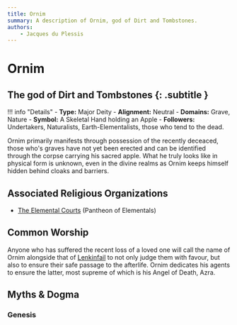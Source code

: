 ```yaml
---
title: Ornim
summary: A description of Ornim, god of Dirt and Tombstones.
authors:
    - Jacques du Plessis
---
```

# Ornim
## The god of Dirt and Tombstones {: .subtitle }

!!! info "Details"
    - **Type:** Major Deity
    - **Alignment:** Neutral
    - **Domains:** Grave, Nature
    - **Symbol:** A Skeletal Hand holding an Apple
    - **Followers:** Undertakers, Naturalists, Earth-Elementalists, those who tend to the dead.

Ornim primarily manifests through possession of the recently deceaced, those who's graves have not yet been erected and can be identified through the corpse carrying his sacred apple. What he truly looks like in physical form is unknown, even in the divine realms as Ornim keeps himself hidden behind cloaks and barriers.

## Associated Religious Organizations
* [The Elemental Courts](../../organizations/elemental_courts) (Pantheon of Elementals)

## Common Worship
Anyone who has suffered the recent loss of a loved one will call the name of Ornim alongside that of [Lenkinfail](../lenkinfail) to not only judge them with favour, but also to ensure their safe passage to the afterlife.  Ornim dedicates his agents to ensure the latter, most supreme of which is his Angel of Death, Azra.

## Myths & Dogma
### Genesis
